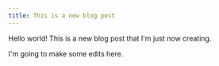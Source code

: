 ```yaml
---
title: This is a new blog post
---
```


Hello world! This is a new blog post that I'm just now creating.

I'm going to make some edits here.
